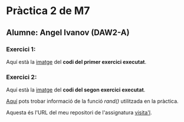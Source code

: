 # Pràctica 2 de M7

## Alumne: Angel Ivanov (DAW2-A)

### Exercici 1:

Aquí està la [imatge](practica2_angel_2.jpg) del **codi del primer exercici executat**.

### Exercici 2:

Aquí està la [imatge](./practica2_exercici2.jpg) del **codi del segon exercici executat**.

[Aquí](https://www.php.net/manual/es/function.rand.php) pots trobar informació de la funció *rand()* utilitzada en la pràctica. 

Aquesta és l'URL del meu repositori de l'assignatura [visita'l](https://github.com/angelspsv/M7_angel.git).
